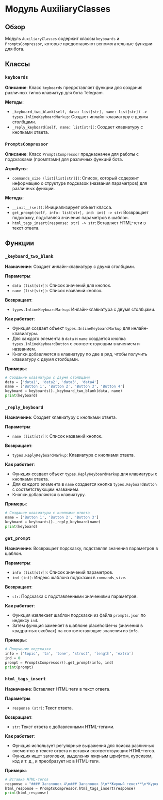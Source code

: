 # Модуль AuxiliaryClasses

## Обзор

Модуль `AuxiliaryClasses` содержит классы `keyboards` и `PromptsCompressor`, которые предоставляют вспомогательные функции для бота.

## Классы

### `keyboards`

**Описание**: Класс `keyboards` предоставляет функции для создания различных типов клавиатур для бота Telegram.

**Методы**:

- `_keyboard_two_blank(self, data: list[str], name: list[str]) -> types.InlineKeyboardMarkup`: Создает инлайн-клавиатуру с двумя столбцами.
- `_reply_keyboard(self, name: list[str])`: Создает клавиатуру с кнопками ответа.


### `PromptsCompressor`

**Описание**: Класс `PromptsCompressor`  предназначен для работы с подсказками (промптами) для различных функций бота.

**Атрибуты**:

- `commands_size (list[list[str]])`: Список, который содержит информацию о структуре подсказок (названия параметров) для различных функций.


**Методы**:

- `__init__(self)`: Инициализирует объект класса.
- `get_prompt(self, info: list[str], ind: int) -> str`: Возвращает подсказку, подставляя значения параметров в шаблон.
- `html_tags_insert(response: str) -> str`: Вставляет HTML-теги в текст ответа.

## Функции

### `_keyboard_two_blank`

**Назначение**: Создает инлайн-клавиатуру с двумя столбцами.

**Параметры**:

- `data (list[str])`: Список значений для кнопок.
- `name (list[str])`: Список названий кнопок.

**Возвращает**:

- `types.InlineKeyboardMarkup`: Инлайн-клавиатура с двумя столбцами.

**Как работает**:

- Функция создает объект `types.InlineKeyboardMarkup` для инлайн-клавиатуры.
-  Для каждого элемента в `data` и `name` создается кнопка `types.InlineKeyboardButton` с соответствующим значением и названием.
- Кнопки добавляются в клавиатуру по две в ряд, чтобы получить клавиатуру с двумя столбцами.

**Примеры**:

```python
# Создание клавиатуры с двумя столбцами
data = ['data1', 'data2', 'data3', 'data4']
name = ['Button 1', 'Button 2', 'Button 3', 'Button 4']
keyboard = keyboards()._keyboard_two_blank(data, name)
print(keyboard)
```

### `_reply_keyboard`

**Назначение**: Создает клавиатуру с кнопками ответа.

**Параметры**:

- `name (list[str])`: Список названий кнопок.

**Возвращает**:

- `types.ReplyKeyboardMarkup`: Клавиатура с кнопками ответа.

**Как работает**:

- Функция создает объект `types.ReplyKeyboardMarkup` для клавиатуры с кнопками ответа.
- Для каждого элемента в `name` создается кнопка `types.KeyboardButton` с соответствующим названием.
- Кнопки добавляются в клавиатуру.

**Примеры**:

```python
# Создание клавиатуры с кнопками ответа
name = ['Button 1', 'Button 2', 'Button 3']
keyboard = keyboards()._reply_keyboard(name)
print(keyboard)
```

### `get_prompt`

**Назначение**: Возвращает подсказку, подставляя значения параметров в шаблон.

**Параметры**:

- `info (list[str])`: Список значений параметров.
- `ind (int)`: Индекс шаблона подсказки в `commands_size`.

**Возвращает**:

- `str`: Подсказка с подставленными значениями параметров.

**Как работает**:

- Функция извлекает шаблон подсказки из файла `prompts.json` по индексу `ind`.
- Затем функция заменяет в шаблоне placeholder-ы (значения в квадратных скобках) на соответствующие значения из `info`.

**Примеры**:

```python
# Получение подсказки
info = ['topic', 'ta', 'tone', 'struct', 'length', 'extra']
ind = 0
prompt = PromptsCompressor().get_prompt(info, ind)
print(prompt)
```

### `html_tags_insert`

**Назначение**: Вставляет HTML-теги в текст ответа.

**Параметры**:

- `response (str)`: Текст ответа.

**Возвращает**:

- `str`: Текст ответа с добавленными HTML-тегами.

**Как работает**:

- Функция использует регулярные выражения для поиска различных элементов в тексте ответа и вставки соответствующих HTML-тегов.
- Функция ищет заголовки, выделения жирным шрифтом, курсивом, код и т. д., и преобразует их в HTML-теги.

**Примеры**:

```python
# Вставка HTML-тегов
response = "#### Заголовок 4\n### Заголовок 3\n**Жирный текст**\n*Курсивный текст*\n```python\nprint('Код')\n```"
html_response = PromptsCompressor.html_tags_insert(response)
print(html_response)